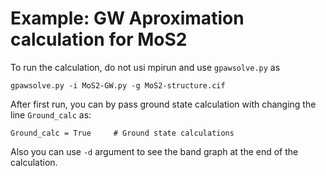 # Example: GW Aproximation calculation for MoS2

To run the calculation, do not usi mpirun and use `gpawsolve.py` as

    gpawsolve.py -i MoS2-GW.py -g MoS2-structure.cif

After first run, you can by pass ground state calculation with changing the line `Ground_calc` as:

	Ground_calc = True     # Ground state calculations

Also you can use `-d` argument to see the band graph at the end of the calculation.
